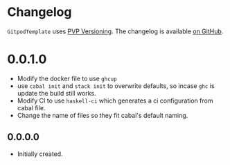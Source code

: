 # Changelog

`GitpodTemplate` uses [PVP Versioning][1].
The changelog is available [on GitHub][2].

# 0.0.1.0

* Modify the docker file to use `ghcup`
* use `cabal init` and `stack init` to overwrite defaults, so incase `ghc` is update the build still works.
* Modify CI to use `haskell-ci` which generates a ci configuration from cabal file.
* Change the name of files so they fit cabal's default naming.

## 0.0.0.0

* Initially created.

[1]: https://pvp.haskell.org
[2]: https://github.com/gitpod/GitpodTemplate/releases
